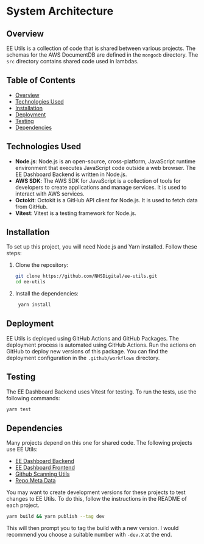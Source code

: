 # System Architecture

## Overview

EE Utils is a collection of code that is shared between various projects. The schemas for the AWS DocumentDB are defined in the `mongodb` directory. The `src` directory contains shared code used in lambdas.

## Table of Contents

- [Overview](#overview)
- [Technologies Used](#technologies-used)
- [Installation](#installation)
- [Deployment](#deployment)
- [Testing](#testing)
- [Dependencies](#dependencies)

## Technologies Used

- **Node.js**: Node.js is an open-source, cross-platform, JavaScript runtime environment that executes JavaScript code outside a web browser. The EE Dashboard Backend is written in Node.js.
- **AWS SDK**: The AWS SDK for JavaScript is a collection of tools for developers to create applications and manage services. It is used to interact with AWS services.
- **Octokit**: Octokit is a GitHub API client for Node.js. It is used to fetch data from GitHub.
- **Vitest**: Vitest is a testing framework for Node.js.

## Installation

To set up this project, you will need Node.js and Yarn installed. Follow these steps:

1. Clone the repository:

   ```sh
   git clone https://github.com/NHSDigital/ee-utils.git
   cd ee-utils
   ```

2. Install the dependencies:

   ```sh
    yarn install
   ```

## Deployment

EE Utils is deployed using GitHub Actions and GitHub Packages. The deployment process is automated using GitHub Actions. Run the actions on GitHub to deploy new versions of this package. You can find the deployment configuration in the `.github/workflows` directory.

## Testing

The EE Dashboard Backend uses Vitest for testing. To run the tests, use the following commands:

```sh
yarn test
```

## Dependencies

Many projects depend on this one for shared code. The following projects use EE Utils:

- [EE Dashboard Backend](https://github.com/NHSDigital/ee-dashboard-backend)
- [EE Dashboard Frontend](https://github.com/NHSDigital/ee-dashboard-frontend)
- [Github Scanning Utils](https://github.com/NHSDigital/github-scanning-utils)
- [Repo Meta Data](https://github.com/NHSDigital/repo-meta-data)

You may want to create development versions for these projects to test changes to EE Utils. To do this, follow the instructions in the README of each project.

```sh
yarn build && yarn publish --tag dev
```

This will then prompt you to tag the build with a new version. I would recommend you choose a suitable number with `-dev.X` at the end.
